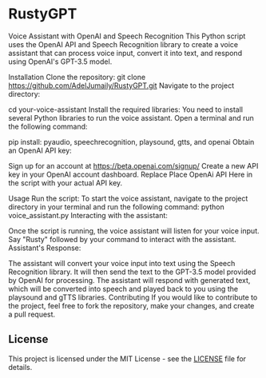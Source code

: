 # RustyGPT
Voice Assistant with OpenAI and Speech Recognition
This Python script uses the OpenAI API and Speech Recognition library to create a voice assistant that can process voice input, convert it into text, and respond using OpenAI's GPT-3.5 model.

Installation
Clone the repository:
git clone https://github.com/AdelJumaily/RustyGPT.git
Navigate to the project directory:


cd your-voice-assistant
Install the required libraries:
You need to install several Python libraries to run the voice assistant. Open a terminal and run the following command:

pip install: pyaudio, speechrecognition, playsound, gtts, and openai
Obtain an OpenAI API key:

Sign up for an account at https://beta.openai.com/signup/
Create a new API key in your OpenAI account dashboard.
Replace Place OpenAi API Here in the script with your actual API key.

Usage
Run the script:
To start the voice assistant, navigate to the project directory in your terminal and run the following command:
python voice_assistant.py
Interacting with the assistant:

Once the script is running, the voice assistant will listen for your voice input.
Say "Rusty" followed by your command to interact with the assistant.
Assistant's Response:

The assistant will convert your voice input into text using the Speech Recognition library.
It will then send the text to the GPT-3.5 model provided by OpenAI for processing.
The assistant will respond with generated text, which will be converted into speech and played back to you using the playsound and gTTS libraries.
Contributing
If you would like to contribute to the project, feel free to fork the repository, make your changes, and create a pull request.

## License
This project is licensed under the MIT License - see the [LICENSE](https://github.com/AdelJumaily/RustyGPT/blob/main/LICENSE) file for details.
